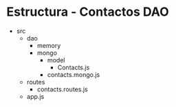 # Estructura - Contactos DAO
- src
  - dao
    - memory
    - mongo
      - model
        - Contacts.js
      - contacts.mongo.js
  - routes
    - contacts.routes.js
  - app.js
